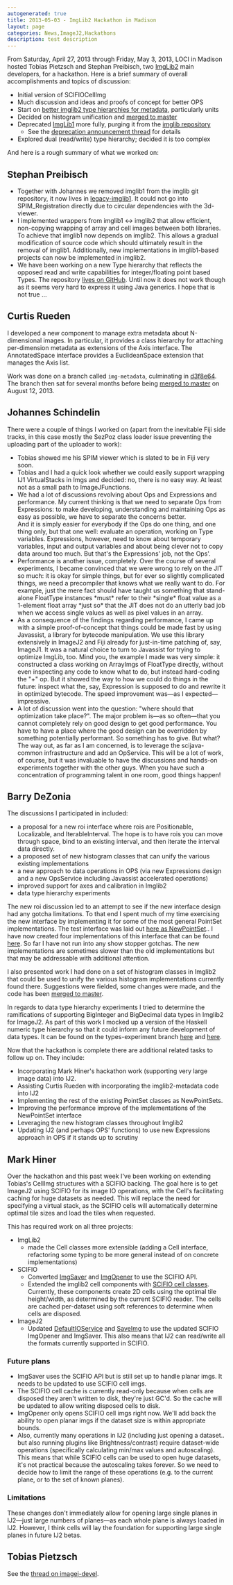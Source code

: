 ```yaml
---
autogenerated: true
title: 2013-05-03 - ImgLib2 Hackathon in Madison
layout: page
categories: News,ImageJ2,Hackathons
description: test description
---
```


From Saturday, April 27, 2013 through Friday, May 3, 2013, LOCI in Madison hosted Tobias Pietzsch and Stephan Preibisch, two [ImgLib2](/imglib2) main developers, for a hackathon. Here is a brief summary of overall accomplishments and topics of discussion:

-   Initial version of SCIFIOCellImg
-   Much discussion and ideas and proofs of concept for better OPS
-   Start on [better imglib2 type hierarchies for metadata](https://github.com/imglib/imglib/commit/e4e26aa05e0f42ff1a90e8c6d67235431471de44), particularly units
-   Decided on histogram unification and [merged to master](https://github.com/imglib/imglib2/commit/79bbc2008eeec6f221c16b6f84782daca2b3f496)
-   Deprecated [ImgLib1](/imglib1) more fully, purging it from the [imglib repository](https://github.com/imglib/imglib2)
    -   See the [deprecation announcement thread](http://thread.gmane.org/gmane.comp.java.imagej.devel/1477) for details
-   Explored dual (read/write) type hierarchy; decided it is too complex

And here is a rough summary of what we worked on:

Stephan Preibisch
-----------------

-   Together with Johannes we removed imglib1 from the imglib git repository, it now lives in [legacy-imglib1](https://github.com/fiji/legacy-imglib1). It could not go into SPIM\_Registration directly due to circular dependencies with the 3d-viewer.
-   I implemented wrappers from imglib1 &lt;-&gt; imglib2 that allow efficient, non-copying wrapping of array and cell images between both libraries. To achieve that imglib1 now depends on imglib2. This allows a gradual modification of source code which should ultimately result in the removal of imglib1. Additionally, new implementations in imglib1-based projects can now be implemented in imglib2.
-   We have been working on a new Type hierarchy that reflects the opposed read and write capabilities for integer/floating point based Types. The repository [lives on GitHub](https://github.com/StephanPreibisch/funwithtypes). Until now it does not work though as it seems very hard to express it using Java generics. I hope that is not true ...

Curtis Rueden
-------------

I developed a new component to manage extra metadata about N-dimensional images. In particular, it provides a class hierarchy for attaching per-dimension metadata as extensions of the Axis interface. The AnnotatedSpace interface provides a EuclideanSpace extension that manages the Axis list.

Work was done on a branch called `img-metadata`, culminating in [d3f8e64](https://github.com/imglib/imglib/commit/d3f8e640fec2b91bba761930b46d13170486b9f5). The branch then sat for several months before being [merged to master](https://github.com/imglib/imglib/commit/e4e26aa05e0f42ff1a90e8c6d67235431471de44) on August 12, 2013.

Johannes Schindelin
-------------------

There were a couple of things I worked on (apart from the inevitable Fiji side tracks, in this case mostly the SezPoz class loader issue preventing the uploading part of the uploader to work):

-   Tobias showed me his SPIM viewer which is slated to be in Fiji very soon.
-   Tobias and I had a quick look whether we could easily support wrapping IJ1 VirtualStacks in Imgs and decided: no, there is no easy way. At least not as a small path to ImageJFunctions.
-   We had a lot of discussions revolving about Ops and Expressions and performance. My current thinking is that we need to separate Ops from Expressions: to make developing, understanding and maintaining Ops as easy as possible, we have to separate the concerns better.  
    And it is simply easier for everybody if the Ops do one thing, and one thing only, but that one well: evaluate an operation, working on Type variables. Expressions, however, need to know about temporary variables, input and output variables and about being clever not to copy data around too much. But that's the Expressions' job, not the Ops'.
-   Performance is another issue, completely. Over the course of several experiments, I became convinced that we were wrong to rely on the JIT so much: it is okay for simple things, but for ever so slightly complicated things, we need a precompiler that knows what we really want to do. For example, just the mere fact should have taught us something that stand-alone FloatType instances \*must\* refer to their \*single\* float value as a 1-element float array \*just so\* that the JIT does not do an utterly bad job when we access single values as well as pixel values in an array.
-   As a consequence of the findings regarding performance, I came up with a simple proof-of-concept that things could be made fast by using Javassist, a library for bytecode manipulation. We use this library extensively in ImageJ2 and Fiji already for just-in-time patching of, say, ImageJ1. It was a natural choice to turn to Javassist for trying to optimize ImgLib, too. Mind you, the example I made was very simple: it constructed a class working on ArrayImgs of FloatType directly, without even inspecting any code to know what to do, but instead hard-coding the "+" op. But it showed the way to how we could do things in the future: inspect what the, say, Expression is supposed to do and rewrite it in optimized bytecode. The speed improvement was—as I expected—impressive.
-   A lot of discussion went into the question: "where should that optimization take place?". The major problem is—as so often—that you cannot completely rely on good design to get good performance. You have to have a place where the good design can be overridden by something potentially performant. So something has to give. But what? The way out, as far as I am concerned, is to leverage the scijava-common infrastructure and add an OpService. This will be a lot of work, of course, but it was invaluable to have the discussions and hands-on experiments together with the other guys. When you have such a concentration of programming talent in one room, good things happen!

Barry DeZonia
-------------

The discussions I participated in included:

-   a proposal for a new roi interface where rois are Positionable, Localizable, and IterableInterval<BoolType>. The hope is to have rois you can move through space, bind to an existing interval, and then iterate the interval data directly.
-   a proposed set of new histogram classes that can unify the various existing implementations
-   a new approach to data operations in OPS (via new Expressions design and a new OpsService including Javassist accelerated operations)
-   improved support for axes and calibration in Imglib2
-   data type hierarchy experiments

The new roi discussion led to an attempt to see if the new interface design had any gotcha limitations. To that end I spent much of my time exercising the new interface by implementing it for some of the most general PointSet implementations. The test interface was laid out [here as NewPointSet](https://github.com/imglib/imglib/blob/be367d9aad54448efa7e2955b791ac5026e86c34/ops/src/main/java/net/imglib2/ops/sandbox/NewPointSet.java).. I have now created four implementations of this interface that can be found [here](https://github.com/imglib/imglib/tree/be367d9aad/ops/src/main/java/net/imglib2/ops/sandbox). So far I have not run into any show stopper gotchas. The new implementations are sometimes slower than the old implementations but that may be addressable with additional attention.

I also presented work I had done on a set of histogram classes in Imglib2 that could be used to unify the various histogram implementations currently found there. Suggestions were fielded, some changes were made, and the code has been [merged to master](https://github.com/imglib/imglib/commit/79bbc2008eeec6f221c16b6f84782daca2b3f496).

In regards to data type hierarchy experiments I tried to determine the ramifications of supporting BigInteger and BigDecimal data types in Imglib2 for ImageJ2. As part of this work I mocked up a version of the Haskell numeric type hierarchy so that it could inform any future development of data types. It can be found on the types-experiment branch [here](https://github.com/imglib/imglib/blob/faaeaae7f5fe9c66520ebdba6f50efd9cb6d18f9/ops/src/main/java/net/imglib2/ops/sandbox/types/Types.java) and [here](https://github.com/imglib/imglib/blob/faaeaae7f5fe9c66520ebdba6f50efd9cb6d18f9/ops/src/main/java/net/imglib2/ops/sandbox/types/Types2.java).

Now that the hackathon is complete there are additional related tasks to follow up on. They include:

-   Incorporating Mark Hiner's hackathon work (supporting very large image data) into IJ2.
-   Assisting Curtis Rueden with incorporating the imglib2-metadata code into IJ2
-   Implementing the rest of the existing PointSet classes as NewPointSets.
-   Improving the performance improve of the implementations of the NewPointSet interface
-   Leveraging the new histogram classes throughout Imglib2
-   Updating IJ2 (and perhaps OPS' functions) to use new Expressions approach in OPS if it stands up to scrutiny

Mark Hiner
----------

Over the hackathon and this past week I've been working on extending Tobias's CellImg structures with a SCIFIO backing. The goal here is to get ImageJ2 using SCIFIO for its image IO operations, with the Cell's facilitating caching for huge datasets as needed. This will replace the need for specifying a virtual stack, as the SCIFIO cells will automatically determine optimal tile sizes and load the tiles when requested.

This has required work on all three projects:

-   ImgLib2
    -   made the Cell classes more extensible (adding a Cell interface, refactoring some typing to be more general instead of on concrete implementations)
-   SCIFIO
    -   Converted [ImgSaver](https://github.com/hinerm/bioformats/blob/scifio-cell-image/components/scifio-devel/src/ome/scifio/io/img/ImgSaver.java) and [ImgOpener](https://github.com/hinerm/bioformats/blob/scifio-cell-image/components/scifio-devel/src/ome/scifio/io/img/ImgOpener.java) to use the SCIFIO API.
    -   Extended the imglib2 cell components with [SCIFIO cell classes](https://github.com/hinerm/bioformats/tree/scifio-cell-image/components/scifio-devel/src/ome/scifio/io/img/cell). Currently, these components create 2D cells using the optimal tile height/width, as determined by the current SCIFIO reader. The cells are cached per-dataset using soft references to determine when cells are disposed.
-   ImageJ2
    -   Updated [DefaultIOService](https://github.com/imagej/imagej/blob/scifio-cells/core/io/src/main/java/imagej/io/DefaultIOService.java) and [SaveImg](https://github.com/imagej/imagej/blob/scifio-cells/plugins/commands/src/main/java/imagej/core/commands/io/SaveAsImage.java) to use the updated SCIFIO ImgOpener and ImgSaver. This also means that IJ2 can read/write all the formats currently supported in SCIFIO.

### Future plans

-   ImgSaver uses the SCIFIO API but is still set up to handle planar imgs. It needs to be updated to use SCIFIO cell imgs.
-   The SCIFIO cell cache is currently read-only because when cells are disposed they aren't written to disk, they're just GC'd. So the cache will be updated to allow writing disposed cells to disk.
-   ImgOpener only opens SCIFIO cell imgs right now. We'll add back the ability to open planar imgs if the dataset size is within appropriate bounds.
-   Also, currently many operations in IJ2 (including just opening a dataset.. but also running plugins like Brightness/contrast) require dataset-wide operations (specifically calculating min/max values and autoscaling). This means that while SCIFIO cells can be used to open huge datasets, it's not practical because the autoscaling takes forever. So we need to decide how to limit the range of these operations (e.g. to the current plane, or to the set of known planes).

### Limitations

These changes don't immediately allow for opening large single planes in IJ2—just large numbers of planes—as each whole plane is always loaded in IJ2. However, I think cells will lay the foundation for supporting large single planes in future IJ2 betas.

Tobias Pietzsch
---------------

See the [thread on imagej-devel](https://imagej.net/pipermail/imagej-devel/2013-May/001488.html).

  

